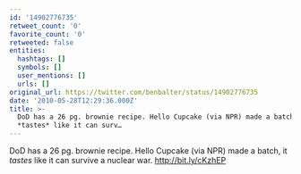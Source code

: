 ```yaml
---
id: '14902776735'
retweet_count: '0'
favorite_count: '0'
retweeted: false
entities:
  hashtags: []
  symbols: []
  user_mentions: []
  urls: []
original_url: https://twitter.com/benbalter/status/14902776735
date: '2010-05-28T12:29:36.000Z'
title: >-
  DoD has a 26 pg. brownie recipe. Hello Cupcake (via NPR) made a batch,  it
  *tastes* like it can surv…
---
```


DoD has a 26 pg. brownie recipe. Hello Cupcake (via NPR) made a batch,  it *tastes* like it can survive a nuclear war.  http://bit.ly/cKzhEP
